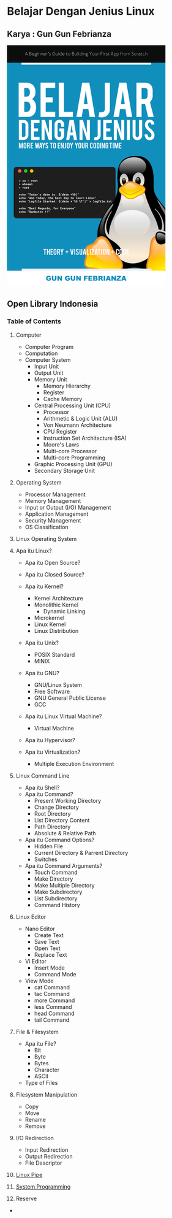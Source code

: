 # Belajar Dengan Jenius Linux

## Karya : Gun Gun Febrianza

<img src="books/assets/cover-linux.png" style="zoom:90%;" />

## Open Library Indonesia

### Table of Contents

1. Computer

   - Computer Program
   - Computation
   - Computer System
     - Input Unit
     - Output Unit
     - Memory Unit
       - Memory Hierarchy
       - Register
       - Cache Memory
     - Central Processing Unit (CPU)
       - Processor
       - Arithmetic & Logic Unit (ALU)
       - Von Neumann Architecture
       - CPU Register
       - Instruction Set Architecture (ISA)
       - Moore's Laws
       - Multi-core Processor
       - Multi-core Programming
     - Graphic Processing Unit (GPU)
     - Secondary Storage Unit

2. Operating System

   - Processor Management
   - Memory Management
   - Input or Output (I/O) Management
   - Application Management
   - Security Management
   - OS Classification

3. Linux Operating System

4. Apa itu Linux?

   - Apa itu Open Source?

   - Apa itu Closed Source?
   - Apa itu Kernel?
     - Kernel Architecture
     - Monolithic Kernel
       - Dynamic Linking
     - Microkernel
     - Linux Kernel
     - Linux Distribution
   - Apa itu Unix?
     - POSIX Standard
     - MINIX
   - Apa itu GNU?
     - GNU/Linux System
     - Free Software
     - GNU General Public License
     - GCC
   - Apa itu Linux Virtual Machine?
     - Virtual Machine
   - Apa itu Hypervisor?
   - Apa itu Virtualization?
     - Multiple Execution Environment

   

5. Linux Command Line

   - Apa itu Shell?
   - Apa itu Command?
     - Present Working Directory
     - Change Directory
     - Root Directory
     - List Directory Content
     - Path Directory
     - Absolute & Relative Path
   - Apa itu Command Options?
     - Hidden File
     - Current Directory & Parrent Directory
     - Switches
   - Apa itu Command Arguments?
     - Touch Command
     - Make Directory
     - Make Multiple Directory
     - Make Subdirectory
     - List Subdirectory
     - Command History

6. Linux Editor

   - Nano Editor
     - Create Text
     - Save Text
     - Open Text
     - Replace Text
   - Vi Editor
     - Insert Mode
     - Command Mode
   - View Mode
     - cat Command
     - tac Command
     - more Command
     - less Command
     - head Command
     - tail Command

7. File & Filesystem

   - Apa itu File?
     - Bit
     - Byte
     - Bytes
     - Character
     - ASCII
   - Type of Files

8. Filesystem Manipulation

   - Copy
   - Move
   - Rename
   - Remove

9. I/O Redirection

   - Input Redirection
   - Output Redirection
   - File Descriptor

10. [Linux Pipe](https://github.com/gungunfebrianza/Belajar-Dengan-Jenius-Linux/blob/master/books/id/Linux%20Pipe.md)

11. [System Programming](https://github.com/gungunfebrianza/Belajar-Dengan-Jenius-Linux/blob/master/books/id/System%20Programming.md)

12. Reserve

- 

